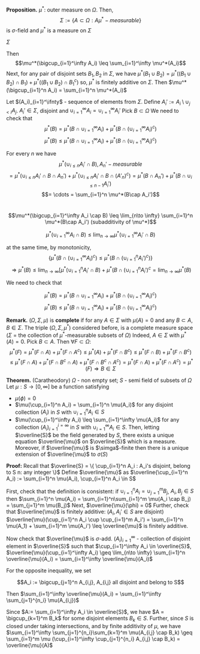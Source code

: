 **Proposition.** $\mu^*$: outer measure on $\Omega$. Then,
$$\Sigma := \{ A \subset \Omega: A  \mu^*-measurable \}$$
is $\sigma$-field and 
$\mu^*$ is a measure on $\Sigma$

$\Sigma$



Then	
$$\mu^*(\bigcup_{i=1}^\infty A_i) \leq \sum_{i=1}^\infty \mu^*(A_i)$$
Next, for any pair of disjoint sets $B_1,B_2$ in $\Sigma$, we have $\mu^*(B_1\cup B_2) = \mu^*((B_1\cup B_2)\cap B_1) + \mu^*((B_1 \cup B_2) \cap B_1^c)$ 
so, $\mu^*$ is finitely additive on $\Sigma$. Then $\mu^*(\bigcup_{i=1}^n A_i) = \sum_{i=1}^n \mu^*(A_i)$

Let $(A_i)_{i=1}^\ifnty$ - sequence of elements from $\Sigma$. Define $A_i' := A_i \setminus \cup_{j<i} A_j$.
$A_i' \in \Sigma$, disjoint and $\cup_{i=1}^\infty A_i = \cup_{i=1}^\infty A_i'$ Pick $B \subset \Omega$
We need to check that 
$$\mu^*(B) = \mu^*(B \cap \cup_{i=1}^\infty A_i) + \mu^*(B\cap (\cup_{i=1}^\infty A_i)^c)$$
$$\mu^*(B) \leq \mu^*(B \cap \cup_{i=1}^\infty A_i) + \mu^*(B\cap (\cup_{i=1}^\infty A_i)^c)$$

For every $n$ we have 
$$\mu^*(\cup_{i\leq n} A_i' \cap B), A_n'-measurable$$
$$= \mu^*(\cup_{i\leq n} A_i' \cap B \cap A_n') + \mu^*(\cup_{i\leq n}A_i' \cap B \cap (A'_n)^c) = \mu^*(B\cap A_n') + \mu^*(B\cap \cup_{i\leq n-1} A_i')$$
$$= \cdots = \sum_{i=1}^n \mu^*(B\cap A_i')$$

#

$$\mu^*(\bigcup_{i=1}^\infty A_i \cap B) \leq \lim_{n\to \infty} \sum_{i=1}^n \mu^*(B\cap A_i') (subadditivity of \mu^*)$$

$$\mu^*(\cup_{i=1}^\infty A_i \cap B) \leq \lim_{n\to\infty} \mu^*(\cup_{i=1}^\infty A_i' \cap B)$$

at the same time, by monotonicity, 
$$\{ \mu^*(B\cap (\cup_{i=1}^\infty A_i)^c ) \leq \mu^*(B\cap (\cup_{i=1}^n A_i')^c) \}$$
$$\Rightarrow \mu^*(B) \leq \lim_{n\to\infty} [\mu^*(\cup_{i=1}^n A_i' \cap B) + \mu^*(B\cap (\cup_{i=1}^n A_i')^c = \lim_{n\to\infty} \mu^*(B)$$

We need to check that 

$$\mu^*(B) = \mu^*(B\cap \cup_{i=1}^\infty A_i) + \mu^*(B\cap (\cup_{i=1}^\infty A_i)^c)$$
$$\mu^*(B) \leq \mu^*(B\cap \cup_{i=1}^\infty A_i) + \mu^*(B\cap (\cup_{i=1}^\infty A_i)^c)$$

**Remark.** $(\Omega, \Sigma, \mu)$ is **complete** if for any $A \in \Sigma$ with $\mu(A)=0$ and any $B \subset A$, $B \in \Sigma$. The triple $(\Omega, \Sigma, \mu^*)$ considered before, is a complete measure space
($\Sigma$ = the collection of $\mu^*$-measurable subsets of $\Omega$)
Indeed, $A \in \Sigma$ with $\mu^*(A)=0$. Pick $B \subset A$. Then $\forall F \subset \Omega$:
$$\mu^*(F) = \mu^*(F\cap A) + \mu^*(F\cap A^c) \leq \mu^*(A) + \mu^*(F \cap B^c) \leq \mu^*(F \cap B) + \mu^*(F\cap B^c)$$
$$\leq \mu^*(F\cap A) + \mu^*(F\cap B^c \cap A) + \mu^*(F\cap B^c \cap A^c) = \mu^*(F\cap A)+\mu^*(F\cap A^c) = \mu^*(F) \Rightarrow B\in \Sigma$$

**Theorem.** (Caratheodory) $\Omega$ - non empty set; $S$ - semi field of subsets of $\Omega$ Let $\mu: S \to [0,\infty]$ be a function satisfying 
- $\mu(\phi) = 0$
- $\mu(\cup_{i=1}^n A_i) = \sum_{i=1}^n \mu(A_i)$ for any disjoint collection $(A_i)$ in $S$ with $\cup_{i=1}^n A_i \in S$
- $\mu(\cup_{i=1}^\infty A_i) \leq \sum_{i=1}^\infty \mu(A_i)$ for any collection $(A_i)_{i=1}^{i=\infty}$ in $S$ with $\cup_{i=1}^\infty A_i \in S$. Then, letting $\overline{S}$ be the field generated by $S$, there exists a unique equation $\overline{\mu}$ on $\overline{S}$ which is a measure. Moreover, if $\overline{\mu}$ is $\simga$-finite then there is a unique extension of $\overline{\mu}$ to $\sigma(S)$

**Proof:** Recall that $\overline{S} = \{ \cup_{i=1}^n A_i : A_i's disjoint, belong to S n: any integer \}$
Define $\overline{\mu}$ as  $\overline{\cup_{i=1}^n A_i) := \sum_{i=1}^n \mu(A_i), \cup_{i=1}^n A_i \in S$

First, check that the definition is consistent: if $\cup_{i=1}^n A_i = \cup_{j=1}^m B_j$, $A_i,B_j \in S$ then $\sum_{i=1}^n \mu(A_i) = \sum_{i=1}^n\sum_{i=1}^m \mu(A_i \cap B_j) = \sum_{j=1}^m \mu(B_j)$
Next, $\overline{\mu}(\phi) = 0$
Further, check that $\overline{\mu}$ is finitely additive: ($A_i, A_i' \in S$ are disjoint)
$\overline{\mu}(\cup_{i=1}^n A_i \cup \cup_{i=1}^m A_i') = \sum_{i=1}^n \mu(A_1) + \sum_{i=1}^m \mu(A_i') \leq \overline{\mu}$ is finitely additive. 

Now check that $\overline{\mu}$ is $\sigma$-add. $(A_i)_{i=1}^\infty$ - collection of disjoint element in $\overline{S}$ such that $\cup_{i=1}^\infty A_i \in \overline{S}$, $\overline{\mu}(\cup_{i=1}^\infty A_i) \geq \lim_{n\to \infty} \sum_{i=1}^n \overline{\mu}(A_i) = \sum_{i=1}^\infty \overline{\mu}(A_i)$

For the opposite inequality, we set 

$$A_i := \bigcup_{j=1}^n A_{i,j}, A_{i,j} all disjoint and belong to S$$

Then $\sum_{i=1}^\infty \overline{\mu}(A_i) = \sum_{i=1}^\infty \sum_{j=1}^{n_i} \mu(A_{i,j})$

Since $A:= \sum_{i=1}^\infty A_i \in \overline{S}$, we have $A = \bigcup_{k=1}^m B_k$ for some disjoint elements $B_k \in S$. Further, since $S$ is closed under taking intersections, and by finite additivity of $\mu$, we have $\sum_{i=1}^\infty \sum_{j=1}^{n_i}\sum_{k=1}^m \mu(A_{i,j} \cap B_k) \geq \sum_{i=1}^m \mu (\cup_{i=1}^\infty \cup_{j=1}^{n_i} A_{i,j} \cap B_k) = \overline{\mu}(A)$
<!--stackedit_data:
eyJoaXN0b3J5IjpbMTcyMDMxMTM0XX0=
-->